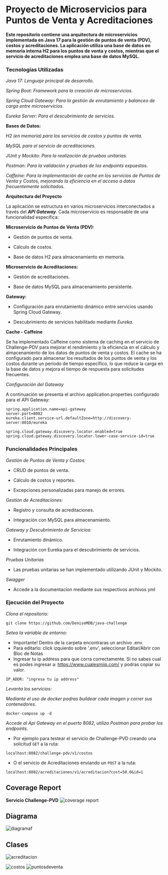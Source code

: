 # Proyecto de Microservicios para Puntos de Venta y Acreditaciones

**Este repositorio contiene una arquitectura de microservicios implementada en Java 17 para la gestión de puntos de venta (PDV), costos y acreditaciones. La aplicación utiliza una base de datos en memoria interna H2 para los puntos de venta y costos, mientras que el servicio de acreditaciones emplea una base de datos MySQL.**

### Tecnologías Utilizadas

*Java 17: Lenguaje principal de desarrollo.*

*Spring Boot: Framework para la creación de microservicios.*

*Spring Cloud Gateway: Para la gestión de enrutamiento y balanceo de carga entre microservicios.*

*Eureka Server: Para el descubrimiento de servicios.*

**Bases de Datos:**

*H2 (en memoria) para los servicios de costos y puntos de venta.*

*MySQL para el servicio de acreditaciones.*

*JUnit y Mockito: Para la realización de pruebas unitarias.*

*Postman: Para la validación y pruebas de los endpoints expuestos.*

*Caffeine: Para la implementación de cache en los servicios de Puntos de Venta y Costos, mejorando la eficiencia en el acceso a datos frecuentemente solicitados.*

**Arquitectura del Proyecto**

La aplicación se estructura en varios microservicios interconectados a través del **_API Gateway_**. Cada microservicio es responsable de una funcionalidad específica:

**Microservicio de Puntos de Venta (PDV):**

- Gestión de puntos de venta.

- Cálculo de costos.

- Base de datos H2 para almacenamiento en memoria.

**Microservicio de Acreditaciones:**

- Gestión de acreditaciones.

- Base de datos MySQL para almacenamiento persistente.

**Gateway:**

- Configuración para enrutamiento dinámico entre servicios usando Spring Cloud Gateway.

- Descubrimiento de servicios habilitado mediante *_Eureka_*.

**Cache - Caffeine**


 Se ha implementado Caffeine como sistema de caching en el servicio de Challenge-PDV para mejorar el rendimiento y la eficiencia en el cálculo y almacenamiento de los datos de puntos de venta y costos.
 El cache se ha configurado para almacenar los resultados de los puntos de venta y los costos durante un período de tiempo específico, lo que reduce la carga en la base de datos y mejora el tiempo de respuesta para solicitudes frecuentes.

*Configuración del Gateway*

A continuación se presenta el archivo application.properties configurado para el API Gateway:

```
spring.application.name=api-gateway
server.port=8082
eureka.client.service-url.defaultZone=http://discovery-server:8010/eureka

spring.cloud.gateway.discovery.locator.enabled=true
spring.cloud.gateway.discovery.locator.lower-case-service-id=true
```

### Funcionalidades Principales ###  

*Gestión de Puntos de Venta y Costos:*

- CRUD de puntos de venta.

- Cálculo de costos y reportes.

- Excepciones personalizadas para manejo de errores.

*Gestión de Acreditaciones:*

- Registro y consulta de acreditaciones.

- Integración con MySQL para almacenamiento.

*Gateway y Descubrimiento de Servicios:*

- Enrutamiento dinámico.

- Integración con Eureka para el descubrimiento de servicios.

*Pruebas Unitarias*

- Las pruebas unitarias se han implementado utilizando JUnit y Mockito.

*Swagger*

- Accede a la documentacion mediante sus respectivos archivos yml

### Ejecución del Proyecto ###

*Clona el repositorio:*

```
git clone https://github.com/DeniseMDB/java-challenge
```
*Setea la variable de entorno:*
- Importante! Dentro de la carpeta encontraras un archivo .env.
- Para editarlo: click izquierdo sobre '.env', seleccionar Editar/Abrir con Bloc de Notas
- Ingresar tu ip address para que corra correctamente. Si no sabes cual es podes ingresar a:
https://www.cualesmiip.com/ y podras copiar su valor.
```
IP_ADDR: "ingresa tu ip address"
```

*Levanta los servicios:*

*Mediante el uso de docker podras buildear cada imagen y correr sus contenedores*.
```
docker-compose up -d
``` 

*Accede al Api Gateway en el puerto 8082, utiliza Postman para probar los endpoints.*

- Por ejemplo para testear el servicio de Challenge-PVD creando una solicitud `GET` a la ruta:
```
localhost:8082/challenge-pdv/v1/costos
``` 
- O el servicio de Acreditaciones enviando un `POST` a la ruta:

```
localhost:8082/acreditaciones/v1/acreditacion?cost=50.0&id=1
``` 



## Coverage Report 
**Servicio Challenge-PVD**
![coverage report](https://github.com/user-attachments/assets/1dfbb07f-c5cd-472e-84da-33d7fcf744a1)

## Diagrama
![diagramaf](https://github.com/user-attachments/assets/3b1179c6-5a30-4775-afcb-2edabaf228cb)

## Clases
![acreditacion](https://github.com/user-attachments/assets/72b7fca3-5d94-4f60-b46b-822591d90f45)

![costos](https://github.com/user-attachments/assets/95fe6dd2-f6c5-424d-a695-5c49e9aa983a)
![puntosdeventa](https://github.com/user-attachments/assets/12f9f4fe-9405-4bfa-bae8-b43d792300ab)

